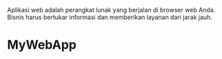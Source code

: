 Aplikasi web adalah perangkat lunak yang berjalan di browser web Anda. Bisnis harus bertukar informasi dan memberikan layanan dari jarak jauh.
# MyWebApp
